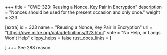 +++
title = "CWE-323: Reusing a Nonce, Key Pair in Encryption"
description	= "Nonces should be used for the present occasion and only once."
weight = 323

[extra]
id = 323
name = "Reusing a Nonce, Key Pair in Encryption"
url = "https://cwe.mitre.org/data/definitions/323.html"
vote = "No Help, or Langs Won't Help"
clippy_helps = false
rust_docs_links = [
	
]
+++
See 288 reason
